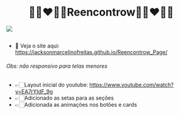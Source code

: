 <h1 align="center">👩🏻‍❤️‍👨🏽Reencontrow👩🏻‍❤️‍👨🏼</h1>

<img src="https://user-images.githubusercontent.com/88464195/169695262-84e76c29-0eaf-4e2c-8b60-e724c1af3270.gif"></img>

##

- 👀 Veja o site aqui: https://jacksonmarcelinofreitas.github.io/Reencontrow_Page/
###### Obs: não responsivo para telas menores
##
- 👉🏻Layout inicial do youtube: https://www.youtube.com/watch?v=EA7rYIdF_9g
- 👉🏻Adicionado as setas para as seções
- 👉🏻Adicionada as animações nos botões e cards
